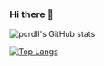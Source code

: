 ### Hi there 👋

<!--
**pcrdll/pcrdll** is a ✨ _special_ ✨ repository because its `README.md` (this file) appears on your GitHub profile.

Here are some ideas to get you started:

- 🔭 I’m currently working on ...
- 🌱 I’m currently learning ...
- 👯 I’m looking to collaborate on ...
- 🤔 I’m looking for help with ...
- 💬 Ask me about ...
- 📫 How to reach me: ...
- 😄 Pronouns: ...
- ⚡ Fun fact: ...
-->


![pcrdll's GitHub stats](https://github-readme-stats.vercel.app/api?username=pcrdll&show_icons=true&theme=tokyonight)

[![Top Langs](https://github-readme-stats.vercel.app/api/top-langs/?username=pcrdll&theme=tokyonight&count_private=true&langs_count=8)](https://github.com/pcrdll/github-readme-stats)
